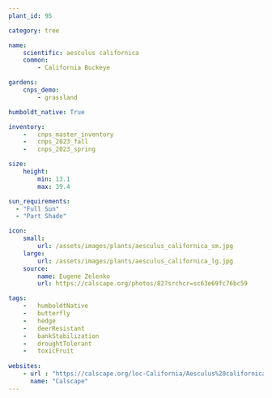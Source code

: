 ```yaml
---
plant_id: 95

category: tree

name:
    scientific: aesculus californica
    common: 
        - California Buckeye

gardens:
    cnps_demo:
        - grassland

humboldt_native: True

inventory: 
    -   cnps_master_inventory
    -   cnps_2023_fall
    -   cnps_2023_spring

size:
    height: 
        min: 13.1
        max: 39.4

sun_requirements:
  - "Full Sun"
  - "Part Shade"

icon: 
    small: 
        url: /assets/images/plants/aesculus_californica_sm.jpg
    large: 
        url: /assets/images/plants/aesculus_californica_lg.jpg
    source:
        name: Eugene Zelenko
        url: https://calscape.org/photos/82?srchcr=sc63e69fc76bc59 

tags: 
    -   humboldtNative
    -   butterfly 
    -   hedge
    -   deerResistant
    -   bankStabilization
    -   droughtTolerant
    -   toxicFruit
 
websites:
    - url : "https://calscape.org/loc-California/Aesculus%20californica(%20)"
      name: "Calscape"
---
```


